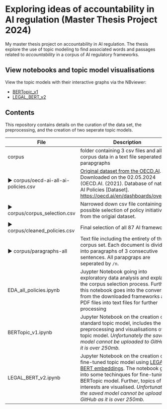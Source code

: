 # Exploring ideas of accountability in AI regulation (Master Thesis Project 2024)

My master thesis project on accountability in AI regulation. The thesis explore the use of topic modeling to find associated words and passages related to *accountability* in a corpus of AI regulatory frameworks.


## View notebooks and topic model visualisations
View the topic models with their interactive graphs via the NBviewer:

- [BERTopic_v1](https://nbviewer.org/github/v1alina/thesis/blob/main/BERTopic_v1.ipynb)
- [LEGAL_BERT_v2](https://nbviewer.org/github/v1alina/thesis/blob/main/LEGAL_BERT_v2.ipynb)


## Contents

This repository contains details on the curation of the data set, the preprocessing, and the creation of two seperate topic models.


| File | Description |
| -----------| -----------|
| corpus | folder containing 3 csv files and all the corpus data in a text file seperated into parapgraphs |
| ► corpus/oecd-ai-all-ai-policies.csv | [Original dataset from the OECD.AI](https://oecd.ai/en/dashboards/overview). Downloaded on the 02.05.2024 (OECD.AI. (2021). Database of national AI Policies [Dataset]. https://oecd.ai/en/dashboards/overview |
| ► corpus/corpus_selection.csv | Narrowed down csv file containing possible selection of policy initiatives from the origial dataset. |
| ► corpus/cleaned_policies.csv | Final selection of all 87 AI frameworks. |
| ► corpus/paragraphs-all | Text file including the entirety of the corpus set. Each document is divided into paragraphs of 3 consecutive sentences. All parapgraps are seperated by `/n`.|
|EDA_all_policies.ipynb| Juypter Notebook going into exploratory data analysis and explaining the corpus selection process. Further, this notebook goes into the conversion from the downloaded frameworks as PDF files into text files for further processing |
| BERTopic_v1.ipynb | Jupyter Notebook on the creation of a standard topic model, includes the preprocessing and visualisations of the topic model. *Unfortunately the saved model cannot be uploaded to GitHub as it is over 250mb.* |
| LEGAL_BERT_v2.ipynb | Jupyter Notebook on the creation of a fine-tuned topic model using [LEGAL-BERT embeddings](https://huggingface.co/nlpaueb/legal-bert-base-uncased). The notebook goes into some techinques for fine-tuning a BERTopic model. Further, topics of interests are visualised. *Unfortunately the saved model cannot be uploaded to GitHub as it is over 250mb.* |
